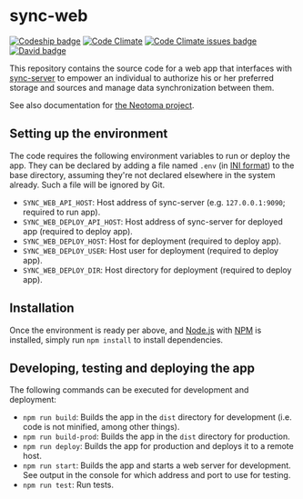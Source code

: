 # sync-web

[![Codeship badge](https://codeship.com/projects/9e06bd90-eadc-0134-d7cf-0e4301b0d4b6/status?branch=master)](https://app.codeship.com/projects/207842)
[![Code Climate](https://codeclimate.com/github/neotoma/sync-web/badges/gpa.svg)](https://codeclimate.com/github/neotoma/sync-web)
[![Code Climate issues badge](https://codeclimate.com/github/neotoma/sync-web/badges/issue_count.svg)](https://codeclimate.com/github/neotoma/sync-web/issues)
[![David badge](https://david-dm.org/neotoma/sync-web.svg)](https://david-dm.org/neotoma/sync-web)

This repository contains the source code for a web app that interfaces with [sync-server](https://github.com/neotoma/sync-server) to empower an individual to authorize his or her preferred storage and sources and manage data synchronization between them.

See also documentation for [the Neotoma project](https://github.com/neotoma/documentation).

## Setting up the environment

The code requires the following environment variables to run or deploy the app. They can be declared by adding a file named `.env` (in [INI format](https://en.wikipedia.org/wiki/INI_file)) to the base directory, assuming they're not declared elsewhere in the system already. Such a file will be ignored by Git.

- `SYNC_WEB_API_HOST`: Host address of sync-server (e.g. `127.0.0.1:9090`; required to run app).
- `SYNC_WEB_DEPLOY_API_HOST`: Host address of sync-server for deployed app (required to deploy app).
- `SYNC_WEB_DEPLOY_HOST`: Host for deployment (required to deploy app).
- `SYNC_WEB_DEPLOY_USER`: Host user for deployment (required to deploy app).
- `SYNC_WEB_DEPLOY_DIR`: Host directory for deployment (required to deploy app).

## Installation

Once the environment is ready per above, and [Node.js](http://nodejs.org/) with [NPM](https://www.npmjs.com/) is installed, simply run `npm install` to install dependencies.

## Developing, testing and deploying the app

The following commands can be executed for development and deployment:

- `npm run build`: Builds the app in the `dist` directory for development (i.e. code is not minified, among other things).
- `npm run build-prod`: Builds the app in the `dist` directory for production.
- `npm run deploy`: Builds the app for production and deploys it to a remote host.
- `npm run start`: Builds the app and starts a web server for development. See output in the console for which address and port to use for testing.
- `npm run test`: Run tests.